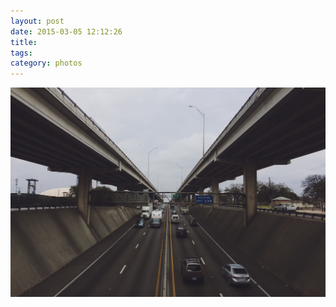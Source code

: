 ```yaml
---
layout: post
date: 2015-03-05 12:12:26
title: 
tags:
category: photos
---
```


![title](/assets/photoblog/austin-highway.jpg)